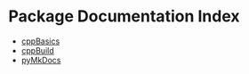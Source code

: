 # Package Documentation Index

- [cppBasics](cppBasics/site/)
- [cppBuild](cppBuild/site/)
- [pyMkDocs](pyMkDocs/site/)
